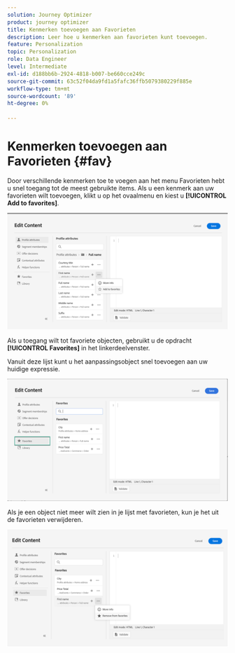 ```yaml
---
solution: Journey Optimizer
product: journey optimizer
title: Kenmerken toevoegen aan Favorieten
description: Leer hoe u kenmerken aan favorieten kunt toevoegen.
feature: Personalization
topic: Personalization
role: Data Engineer
level: Intermediate
exl-id: d188bb6b-2924-4818-b007-be660cce249c
source-git-commit: 63c52f04da9fd1a5fafc36ffb5079380229f885e
workflow-type: tm+mt
source-wordcount: '89'
ht-degree: 0%

---
```


# Kenmerken toevoegen aan Favorieten {#fav}

Door verschillende kenmerken toe te voegen aan het menu Favorieten hebt u snel toegang tot de meest gebruikte items. Als u een kenmerk aan uw favorieten wilt toevoegen, klikt u op het ovaalmenu en kiest u **[!UICONTROL Add to favorites]**.

![](assets/favorite-option.png)

Als u toegang wilt tot favoriete objecten, gebruikt u de opdracht **[!UICONTROL Favorites]** in het linkerdeelvenster.

Vanuit deze lijst kunt u het aanpassingsobject snel toevoegen aan uw huidige expressie.

![](assets/favorite-list.png)

Als je een object niet meer wilt zien in je lijst met favorieten, kun je het uit de favorieten verwijderen.

![](assets/favorite-remove.png)
